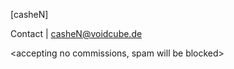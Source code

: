[casheN]

Contact | casheN@voidcube.de

<accepting no commissions, spam will be blocked>


<!---
casheNdev/casheNdev is a ✨ special ✨ repository because its `README.md` (this file) appears on your GitHub profile.
You can click the Preview link to take a look at your changes.
--->
